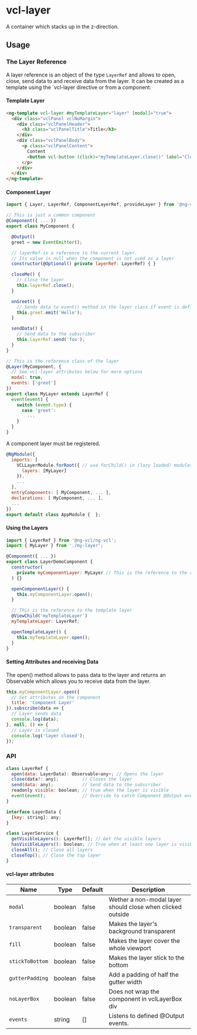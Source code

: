 # vcl-layer

A container which stacks up in the z-direction.

## Usage

### The Layer Reference

A layer reference is an object of the type `LayerRef` and allows to open, close, send data to and receive data from the layer.
It can be created as a template using the `vcl-layer directive or from a component:

#### Template Layer

```html
<ng-template vcl-layer #myTemplateLayer="layer" [modal]="true">
  <div class="vclPanel vclNoMargin">
    <div class="vclPanelHeader">
      <h3 class="vclPanelTitle">Title</h3>
    </div>
    <div class="vclPanelBody">
      <p class="vclPanelContent">
        Content
        <button vcl-button (click)="myTemplateLayer.close()" label="Close Layer"></button>
      </p>
    </div>
  </div>
</ng-template>
```

#### Component Layer

```js
import { Layer, LayerRef, ComponentLayerRef, provideLayer } from '@ng-vcl/ng-vcl';

// This is just a common component
@Component({ ... })
export class MyComponent {

  @Output()
  greet = new EventEmitter();

  // layerRef is a reference to the current layer.
  // Its value is null when the component is not used as a layer
  constructor(@Optional() private layerRef: LayerRef) { }

  closeMe() {
    // Close the layer
    this.layerRef.close();
  }

  onGreet() {
    // Sends data to event() method in the layer class if event is defined in @Layer
    this.greet.emit('Hello');
  }

  sendData() {
    // Send data to the subscriber
    this.layerRef.send('foo');
  }
}

// This is the reference class of the layer
@Layer(MyComponent, {
  // See vcl-layer attributes below for more options
  modal: true,
  events: ['greet']
})
export class MyLayer extends LayerRef {
  event(event) {
    switch (event.type) {
      case 'greet':
        ...
    }
  }
}
```

A component layer must be registered.

```js
@NgModule({
  imports: [
    VCLLayerModule.forRoot({ // use forChild() in (lazy loaded) modules
      layers: [MyLayer]
    }),
    ...
  ],
  entryComponents: [ MyComponent, ... ],
  declarations: [ MyComponent, ... ],
  ...
})
export default class AppModule {  };
```

#### Using the Layers

```js
import { LayerRef } from '@ng-vcl/ng-vcl';
import { MyLayer } from './my-layer';

@Component({ ... })
export class LayerDemoComponent {
  constructor(
    private myComponentLayer: MyLayer // This is the reference to the component layer
  ) {}

  openComponentLayer() {
    this.myComponentLayer.open();
  }

  // This is the reference to the template layer
  @ViewChild('myTemplateLayer')
  myTemplateLayer: LayerRef;

  openTemplateLayer() {
    this.myTemplateLayer.open();
  }
}
```

#### Setting Attributes and receiving Data

The open() method allows to pass data to the layer and returns an Observable which
allows you to receive data from the layer.

```js
this.myComponentLayer.open({
  // Set attributes on the component
  title: 'Component Layer'
}).subscribe(data => {
  // Layer sends data
  console.log(data);
}, null, () => {
  // Layer is closed
  console.log('layer closed');
});
```

### API

```js
class LayerRef {
  open(data: LayerData): Observable<any>; // Opens the layer
  close(data?: any);         // Closes the layer
  send(data: any);           // Send data to the subscriber
  readonly visible: boolean; // true when the layer is visible
  event(event);              // Override to catch Component @Output events
}

interface LayerData {
  [key: string]: any;
}

class LayerService {
  getVisibleLayers(): LayerRef[]; // Get the visible layers
  hasVisibleLayers(): boolean; // True when at least one layer is visible
  closeAll(); // Close all layers
  closeTop(); // Close the top layer
}
```

#### vcl-layer attributes

| Name                | Type        | Default  | Description
| ------------        | ----------- | -------- |--------------
| `modal`             | boolean     | false    | Wether a non-modal layer should close when clicked outside
| `transparent`       | boolean     | false    | Makes the layer's background transparent
| `fill`              | boolean     | false    | Makes the layer cover the whole viewport
| `stickToBottom`     | boolean     | false    | Makes the layer stick to the bottom
| `gutterPadding`     | boolean     | false    | Add a padding of half the gutter width
| `noLayerBox`        | boolean     | false    | Does not wrap the component in vclLayerBox div
| `events`            | string      | []       | Listens to defined @Output events.
